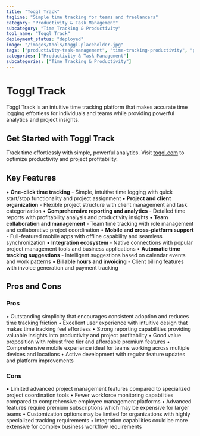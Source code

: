 ```yaml
---
title: "Toggl Track"
tagline: "Simple time tracking for teams and freelancers"
category: "Productivity & Task Management"
subcategory: "Time Tracking & Productivity"
tool_name: "Toggl Track"
deployment_status: "deployed"
image: "/images/tools/toggl-placeholder.jpg"
tags: ["productivity-task-management", "time-tracking-productivity", "project-tracking", "billable-hours", "team-analytics"]
categories: ["Productivity & Task Management"]
subcategories: ["Time Tracking & Productivity"]
---
```


# Toggl Track

Toggl Track is an intuitive time tracking platform that makes accurate time logging effortless for individuals and teams while providing powerful analytics and project insights.

## Get Started with Toggl Track

Track time effortlessly with simple, powerful analytics. Visit [toggl.com](https://toggl.com) to optimize productivity and project profitability.

## Key Features

• **One-click time tracking** - Simple, intuitive time logging with quick start/stop functionality and project assignment
• **Project and client organization** - Flexible project structure with client management and task categorization
• **Comprehensive reporting and analytics** - Detailed time reports with profitability analysis and productivity insights
• **Team collaboration and management** - Team time tracking with role management and collaborative project coordination
• **Mobile and cross-platform support** - Full-featured mobile apps with offline capability and seamless synchronization
• **Integration ecosystem** - Native connections with popular project management tools and business applications
• **Automatic time tracking suggestions** - Intelligent suggestions based on calendar events and work patterns
• **Billable hours and invoicing** - Client billing features with invoice generation and payment tracking

## Pros and Cons

### Pros
• Outstanding simplicity that encourages consistent adoption and reduces time tracking friction
• Excellent user experience with intuitive design that makes time tracking feel effortless
• Strong reporting capabilities providing valuable insights into productivity and project profitability
• Good value proposition with robust free tier and affordable premium features
• Comprehensive mobile experience ideal for teams working across multiple devices and locations
• Active development with regular feature updates and platform improvements

### Cons
• Limited advanced project management features compared to specialized project coordination tools
• Fewer workforce monitoring capabilities compared to comprehensive employee management platforms
• Advanced features require premium subscriptions which may be expensive for larger teams
• Customization options may be limited for organizations with highly specialized tracking requirements
• Integration capabilities could be more extensive for complex business workflow requirements
